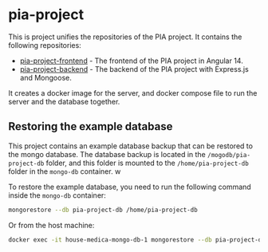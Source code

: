 # pia-project 

This is project unifies the repositories of the PIA project. 
It contains the following repositories:
- [pia-project-frontend](https://github.com/lordofdestiny/pia-project-frontend) - The frontend of the PIA project in Angular 14.
- [pia-project-backend](https://github.com/lordofdestiny/pia-project-backend) - The backend of the PIA project with Express.js and Mongoose.

It creates a docker image for the server, and docker compose file to run the server and the database together.

## Restoring the example database
This project contains an example database backup that can be restored to the mongo database. 
The database backup is located in the `/mogodb/pia-project-db` folder, and this folder is 
mounted to the `/home/pia-project-db` folder in the `mongo-db` container. w

To restore the example database, you need to run the following command inside the `mongo-db` container:
```bash
mongorestore --db pia-project-db /home/pia-project-db
```

Or from the host machine:
```bash
docker exec -it house-medica-mongo-db-1 mongorestore --db pia-project-db /home/pia-project-db
```
